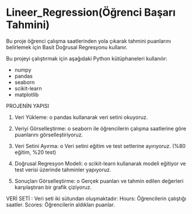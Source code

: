 # Lineer_Regression(Öğrenci Başarı Tahmini)

Bu proje öğrenci çalışma saatlerinden yola çıkarak tahmini puanlarını belirlemek için Basit Doğrusal Regresyonu kullanır.

Bu projeyi çalıştırmak için aşağıdaki Python kütüphaneleri kullanılır:
- numpy
- pandas
- seaborn
- scikit-learn
- matplotlib

PROJENİN YAPISI
1.	Veri Yükleme:
    o	pandas kullanarak veri setini okuyoruz.
  	
3.	Veriyi Görselleştirme:
    o	seaborn ile öğrencilerin çalışma saatlerine göre puanlarını görselleştiriyoruz.
  	
5.	Veri Setini Ayırma:
    o	Veri setini eğitim ve test setlerine ayırıyoruz. (%80 eğitim, %20 test)

6.	Doğrusal Regresyon Modeli:
    o	scikit-learn kullanarak modeli eğitiyor ve test verisi üzerinde tahminler yapıyoruz.
  	
8.	Sonuçları Görselleştirme:
    o	Gerçek puanları ve tahmin edilen değerleri karşılaştıran bir grafik çiziyoruz.

VERİ SETİ :
Veri seti iki sütundan oluşmaktadır:
Hours: Öğrencilerin çalıştığı saatler.
Scores: Öğrencilerin aldıkları puanlar.
